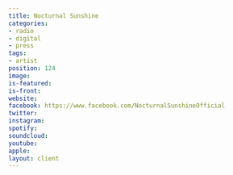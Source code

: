 ```yaml
---
title: Nocturnal Sunshine
categories:
- radio
- digital
- press
tags:
- artist
position: 124
image: 
is-featured: 
is-front: 
website: 
facebook: https://www.facebook.com/NocturnalSunshineOfficial
twitter: 
instagram: 
spotify: 
soundcloud: 
youtube: 
apple: 
layout: client
---
```


